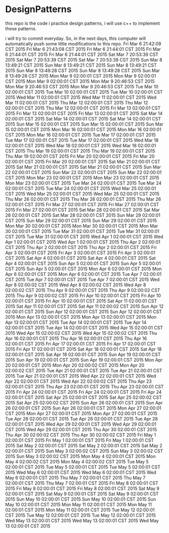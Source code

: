 # DesignPatterns
this repo is the code i practice design patterns, i will use c++ to implement these patterns.

i will try to commit everyday. So, in the next days, this computer will automatically push some little modifications to this repo.
Fri Mar  6 21:42:09 CST 2015
Fri Mar  6 21:43:08 CST 2015
Fri Mar  6 21:44:01 CST 2015
Fri Mar  6 21:44:01 CST 2015
Fri Mar  6 21:44:01 CST 2015
Sat Mar  7 20:53:39 CST 2015
Sat Mar  7 20:53:39 CST 2015
Sat Mar  7 20:53:39 CST 2015
Sun Mar  8 13:49:21 CST 2015
Sun Mar  8 13:49:21 CST 2015
Sun Mar  8 13:49:21 CST 2015
Sun Mar  8 13:49:28 CST 2015
Sun Mar  8 13:49:28 CST 2015
Sun Mar  8 13:49:28 CST 2015
Mon Mar  9 02:00:01 CST 2015
Mon Mar  9 02:00:01 CST 2015
Mon Mar  9 02:00:01 CST 2015
Mon Mar  9 20:46:53 CST 2015
Mon Mar  9 20:46:53 CST 2015
Mon Mar  9 20:46:53 CST 2015
Tue Mar 10 02:00:01 CST 2015
Tue Mar 10 02:00:01 CST 2015
Tue Mar 10 02:00:01 CST 2015
Wed Mar 11 02:00:01 CST 2015
Wed Mar 11 02:00:01 CST 2015
Wed Mar 11 02:00:01 CST 2015
Thu Mar 12 02:00:01 CST 2015
Thu Mar 12 02:00:01 CST 2015
Thu Mar 12 02:00:01 CST 2015
Fri Mar 13 02:00:01 CST 2015
Fri Mar 13 02:00:01 CST 2015
Fri Mar 13 02:00:01 CST 2015
Sat Mar 14 02:00:01 CST 2015
Sat Mar 14 02:00:01 CST 2015
Sat Mar 14 02:00:01 CST 2015
Sun Mar 15 02:00:01 CST 2015
Sun Mar 15 02:00:01 CST 2015
Sun Mar 15 02:00:01 CST 2015
Mon Mar 16 02:00:01 CST 2015
Mon Mar 16 02:00:01 CST 2015
Mon Mar 16 02:00:01 CST 2015
Tue Mar 17 02:00:01 CST 2015
Tue Mar 17 02:00:01 CST 2015
Tue Mar 17 02:00:01 CST 2015
Wed Mar 18 02:00:01 CST 2015
Wed Mar 18 02:00:01 CST 2015
Wed Mar 18 02:00:01 CST 2015
Thu Mar 19 02:00:01 CST 2015
Thu Mar 19 02:00:01 CST 2015
Thu Mar 19 02:00:01 CST 2015
Fri Mar 20 02:00:01 CST 2015
Fri Mar 20 02:00:01 CST 2015
Fri Mar 20 02:00:01 CST 2015
Sat Mar 21 02:00:01 CST 2015
Sat Mar 21 02:00:01 CST 2015
Sat Mar 21 02:00:01 CST 2015
Sun Mar 22 02:00:01 CST 2015
Sun Mar 22 02:00:01 CST 2015
Sun Mar 22 02:00:01 CST 2015
Mon Mar 23 02:00:01 CST 2015
Mon Mar 23 02:00:01 CST 2015
Mon Mar 23 02:00:01 CST 2015
Tue Mar 24 02:00:01 CST 2015
Tue Mar 24 02:00:01 CST 2015
Tue Mar 24 02:00:01 CST 2015
Wed Mar 25 02:00:01 CST 2015
Wed Mar 25 02:00:01 CST 2015
Wed Mar 25 02:00:01 CST 2015
Thu Mar 26 02:00:01 CST 2015
Thu Mar 26 02:00:01 CST 2015
Thu Mar 26 02:00:01 CST 2015
Fri Mar 27 02:00:01 CST 2015
Fri Mar 27 02:00:01 CST 2015
Fri Mar 27 02:00:01 CST 2015
Sat Mar 28 02:00:01 CST 2015
Sat Mar 28 02:00:01 CST 2015
Sat Mar 28 02:00:01 CST 2015
Sun Mar 29 02:00:01 CST 2015
Sun Mar 29 02:00:01 CST 2015
Sun Mar 29 02:00:01 CST 2015
Mon Mar 30 02:00:01 CST 2015
Mon Mar 30 02:00:01 CST 2015
Mon Mar 30 02:00:01 CST 2015
Tue Mar 31 02:00:01 CST 2015
Tue Mar 31 02:00:01 CST 2015
Tue Mar 31 02:00:01 CST 2015
Wed Apr  1 02:00:01 CST 2015
Wed Apr  1 02:00:01 CST 2015
Wed Apr  1 02:00:01 CST 2015
Thu Apr  2 02:00:01 CST 2015
Thu Apr  2 02:00:01 CST 2015
Thu Apr  2 02:00:01 CST 2015
Fri Apr  3 02:00:01 CST 2015
Fri Apr  3 02:00:01 CST 2015
Fri Apr  3 02:00:01 CST 2015
Sat Apr  4 02:00:01 CST 2015
Sat Apr  4 02:00:01 CST 2015
Sat Apr  4 02:00:01 CST 2015
Sun Apr  5 02:00:01 CST 2015
Sun Apr  5 02:00:01 CST 2015
Sun Apr  5 02:00:01 CST 2015
Mon Apr  6 02:00:01 CST 2015
Mon Apr  6 02:00:01 CST 2015
Mon Apr  6 02:00:01 CST 2015
Tue Apr  7 02:00:01 CST 2015
Tue Apr  7 02:00:01 CST 2015
Tue Apr  7 02:00:01 CST 2015
Wed Apr  8 02:00:02 CST 2015
Wed Apr  8 02:00:02 CST 2015
Wed Apr  8 02:00:02 CST 2015
Thu Apr  9 02:00:01 CST 2015
Thu Apr  9 02:00:02 CST 2015
Thu Apr  9 02:00:02 CST 2015
Fri Apr 10 02:00:01 CST 2015
Fri Apr 10 02:00:01 CST 2015
Fri Apr 10 02:00:01 CST 2015
Sat Apr 11 02:00:01 CST 2015
Sat Apr 11 02:00:01 CST 2015
Sat Apr 11 02:00:02 CST 2015
Sun Apr 12 02:00:01 CST 2015
Sun Apr 12 02:00:01 CST 2015
Sun Apr 12 02:00:01 CST 2015
Mon Apr 13 02:00:01 CST 2015
Mon Apr 13 02:00:01 CST 2015
Mon Apr 13 02:00:01 CST 2015
Tue Apr 14 02:00:01 CST 2015
Tue Apr 14 02:00:01 CST 2015
Tue Apr 14 02:00:01 CST 2015
Wed Apr 15 02:00:01 CST 2015
Wed Apr 15 02:00:02 CST 2015
Wed Apr 15 02:00:02 CST 2015
Thu Apr 16 02:00:01 CST 2015
Thu Apr 16 02:00:01 CST 2015
Thu Apr 16 02:00:01 CST 2015
Fri Apr 17 02:00:01 CST 2015
Fri Apr 17 02:00:01 CST 2015
Fri Apr 17 02:00:01 CST 2015
Sat Apr 18 02:00:01 CST 2015
Sat Apr 18 02:00:01 CST 2015
Sat Apr 18 02:00:01 CST 2015
Sun Apr 19 02:00:01 CST 2015
Sun Apr 19 02:00:01 CST 2015
Sun Apr 19 02:00:01 CST 2015
Mon Apr 20 02:00:01 CST 2015
Mon Apr 20 02:00:02 CST 2015
Mon Apr 20 02:00:02 CST 2015
Tue Apr 21 02:00:01 CST 2015
Tue Apr 21 02:00:01 CST 2015
Tue Apr 21 02:00:01 CST 2015
Wed Apr 22 02:00:01 CST 2015
Wed Apr 22 02:00:01 CST 2015
Wed Apr 22 02:00:02 CST 2015
Thu Apr 23 02:00:01 CST 2015
Thu Apr 23 02:00:01 CST 2015
Thu Apr 23 02:00:01 CST 2015
Fri Apr 24 02:00:01 CST 2015
Fri Apr 24 02:00:01 CST 2015
Fri Apr 24 02:00:01 CST 2015
Sat Apr 25 02:00:01 CST 2015
Sat Apr 25 02:00:02 CST 2015
Sat Apr 25 02:00:02 CST 2015
Sun Apr 26 02:00:01 CST 2015
Sun Apr 26 02:00:01 CST 2015
Sun Apr 26 02:00:01 CST 2015
Mon Apr 27 02:00:01 CST 2015
Mon Apr 27 02:00:01 CST 2015
Mon Apr 27 02:00:01 CST 2015
Tue Apr 28 02:00:01 CST 2015
Tue Apr 28 02:00:01 CST 2015
Tue Apr 28 02:00:01 CST 2015
Wed Apr 29 02:00:01 CST 2015
Wed Apr 29 02:00:01 CST 2015
Wed Apr 29 02:00:01 CST 2015
Thu Apr 30 02:00:01 CST 2015
Thu Apr 30 02:00:02 CST 2015
Thu Apr 30 02:00:02 CST 2015
Fri May  1 02:00:01 CST 2015
Fri May  1 02:00:01 CST 2015
Fri May  1 02:00:01 CST 2015
Sat May  2 02:00:01 CST 2015
Sat May  2 02:00:01 CST 2015
Sat May  2 02:00:01 CST 2015
Sun May  3 02:00:02 CST 2015
Sun May  3 02:00:02 CST 2015
Sun May  3 02:00:02 CST 2015
Mon May  4 02:00:01 CST 2015
Mon May  4 02:00:02 CST 2015
Mon May  4 02:00:02 CST 2015
Tue May  5 02:00:01 CST 2015
Tue May  5 02:00:01 CST 2015
Tue May  5 02:00:01 CST 2015
Wed May  6 02:00:01 CST 2015
Wed May  6 02:00:01 CST 2015
Wed May  6 02:00:01 CST 2015
Thu May  7 02:00:01 CST 2015
Thu May  7 02:00:01 CST 2015
Thu May  7 02:00:01 CST 2015
Fri May  8 02:00:01 CST 2015
Fri May  8 02:00:01 CST 2015
Fri May  8 02:00:01 CST 2015
Sat May  9 02:00:01 CST 2015
Sat May  9 02:00:01 CST 2015
Sat May  9 02:00:01 CST 2015
Sun May 10 02:00:01 CST 2015
Sun May 10 02:00:01 CST 2015
Sun May 10 02:00:01 CST 2015
Mon May 11 02:00:01 CST 2015
Mon May 11 02:00:01 CST 2015
Mon May 11 02:00:01 CST 2015
Tue May 12 02:00:01 CST 2015
Tue May 12 02:00:01 CST 2015
Tue May 12 02:00:01 CST 2015
Wed May 13 02:00:01 CST 2015
Wed May 13 02:00:01 CST 2015
Wed May 13 02:00:01 CST 2015

